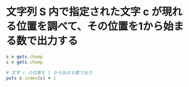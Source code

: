 # 文字列 S 内で指定された文字 c が現れる位置を調べて、その位置を1から始まる数で出力する

```ruby
s = gets.chomp
c = gets.chomp

# 文字 c の位置を 1 から始まる数で出力
puts s.index(c) + 1
```